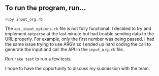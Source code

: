 ## To run the program, run...

```
ruby input_org.rb
```

The `api_input_options.rb` file is not fully functional.  I decided to try and implement `optparse` at the last minute but had trouble sending data to the URL properly.  For example, only the first number was being passed.  I had the same issue trying to use ARGV so I ended up hard coding the call to generate the input and call the API in the `input_org.rb` file.

Run `rake test` to run a few tests.

I hope to have the opportunity to discuss my submission with the team.